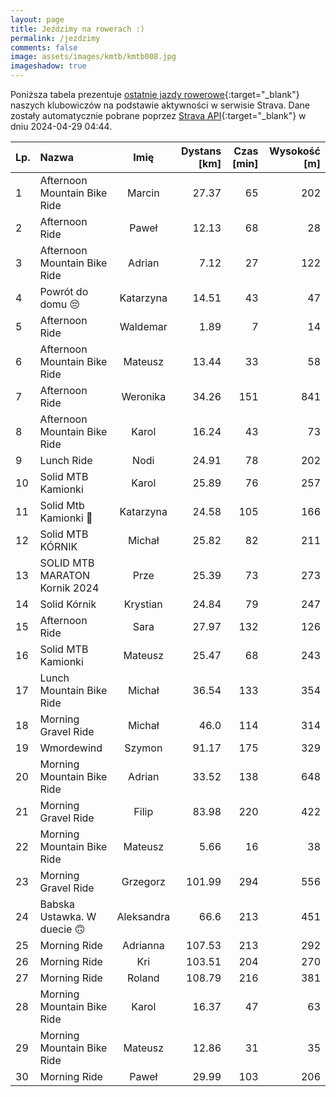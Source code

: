 ```yaml
---
layout: page
title: Jeździmy na rowerach :)
permalink: /jezdzimy
comments: false
image: assets/images/kmtb/kmtb008.jpg
imageshadow: true
---
```


Poniższa tabela prezentuje [ostatnie jazdy rowerowe](https://www.strava.com/clubs/336381){:target="_blank"} naszych klubowiczów na podstawie aktywności w serwisie Strava. Dane zostały automatycznie pobrane poprzez [Strava API](https://developers.strava.com/docs/reference/#api-Clubs-getClubActivitiesById){:target="_blank"} w dniu 2024-04-29 04:44.

Lp. | Nazwa | Imię | Dystans [km] | Czas [min] | Wysokość [m]
:--- | :--- | :---: | ---: | ---: | ---:
1|Afternoon Mountain Bike Ride|Marcin|27.37|65|202
2|Afternoon Ride|Paweł|12.13|68|28
3|Afternoon Mountain Bike Ride|Adrian|7.12|27|122
4|Powrót do domu 😔|Katarzyna|14.51|43|47
5|Afternoon Ride|Waldemar|1.89|7|14
6|Afternoon Mountain Bike Ride|Mateusz|13.44|33|58
7|Afternoon Ride|Weronika|34.26|151|841
8|Afternoon Mountain Bike Ride|Karol|16.24|43|73
9|Lunch Ride|Nodi|24.91|78|202
10|Solid MTB Kamionki|Karol|25.89|76|257
11|Solid Mtb Kamionki 🚴|Katarzyna|24.58|105|166
12|Solid MTB KÓRNIK|Michał|25.82|82|211
13|SOLID MTB MARATON Kornik 2024|Prze|25.39|73|273
14|Solid Kórnik|Krystian|24.84|79|247
15|Afternoon Ride|Sara|27.97|132|126
16|Solid MTB Kamionki|Mateusz|25.47|68|243
17|Lunch Mountain Bike Ride|Michał|36.54|133|354
18|Morning Gravel Ride|Michał|46.0|114|314
19|Wmordewind|Szymon|91.17|175|329
20|Morning Mountain Bike Ride|Adrian|33.52|138|648
21|Morning Gravel Ride|Filip|83.98|220|422
22|Morning Mountain Bike Ride|Mateusz|5.66|16|38
23|Morning Gravel Ride|Grzegorz|101.99|294|556
24|Babska Ustawka. W duecie 🙃|Aleksandra|66.6|213|451
25|Morning Ride|Adrianna|107.53|213|292
26|Morning Ride|Kri|103.51|204|270
27|Morning Ride|Roland|108.79|216|381
28|Morning Mountain Bike Ride|Karol|16.37|47|63
29|Morning Mountain Bike Ride|Mateusz|12.86|31|35
30|Morning Ride|Paweł|29.99|103|206
